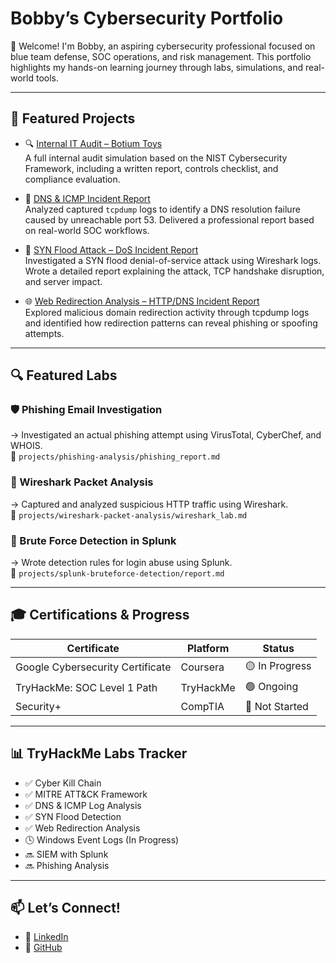 # Bobby’s Cybersecurity Portfolio

👋 Welcome! I'm Bobby, an aspiring cybersecurity professional focused on blue team defense, SOC operations, and risk management. This portfolio highlights my hands-on learning journey through labs, simulations, and real-world tools.

---

## 🧪 Featured Projects

- 🔍 [Internal IT Audit – Botium Toys](./botium-toys-audit)  
  A full internal audit simulation based on the NIST Cybersecurity Framework, including a written report, controls checklist, and compliance evaluation.

- 📡 [DNS & ICMP Incident Report](./incident-reports/network-traffic-analysis)  
  Analyzed captured `tcpdump` logs to identify a DNS resolution failure caused by unreachable port 53. Delivered a professional report based on real-world SOC workflows.

- 🛑 [SYN Flood Attack – DoS Incident Report](./incident-reports/network-attacks/syn-flood-analysis)  
  Investigated a SYN flood denial-of-service attack using Wireshark logs. Wrote a detailed report explaining the attack, TCP handshake disruption, and server impact.

- 🌐 [Web Redirection Analysis – HTTP/DNS Incident Report](./incident-reports/web-redirection-analysis)  
  Explored malicious domain redirection activity through tcpdump logs and identified how redirection patterns can reveal phishing or spoofing attempts.

---

## 🔍 Featured Labs

### 🛡️ Phishing Email Investigation  
→ Investigated an actual phishing attempt using VirusTotal, CyberChef, and WHOIS.  
📄 `projects/phishing-analysis/phishing_report.md`

### 📶 Wireshark Packet Analysis  
→ Captured and analyzed suspicious HTTP traffic using Wireshark.  
📄 `projects/wireshark-packet-analysis/wireshark_lab.md`

### 🧠 Brute Force Detection in Splunk  
→ Wrote detection rules for login abuse using Splunk.  
📄 `projects/splunk-bruteforce-detection/report.md`

---

## 🎓 Certifications & Progress

| Certificate                        | Platform     | Status         |
|-----------------------------------|--------------|----------------|
| Google Cybersecurity Certificate | Coursera     | 🟡 In Progress |
| TryHackMe: SOC Level 1 Path      | TryHackMe    | 🟢 Ongoing     |
| Security+                        | CompTIA      | 🔴 Not Started |

---

## 📊 TryHackMe Labs Tracker

- ✅ Cyber Kill Chain  
- ✅ MITRE ATT&CK Framework  
- ✅ DNS & ICMP Log Analysis  
- ✅ SYN Flood Detection  
- ✅ Web Redirection Analysis  
- 🕓 Windows Event Logs (In Progress)  
- 🔜 SIEM with Splunk  
- 🔜 Phishing Analysis

---

## 📫 Let’s Connect!

- 🔗 [LinkedIn](https://linkedin.com/in/YOURUSERNAME)
- 💼 [GitHub](https://github.com/YOURUSERNAME)
